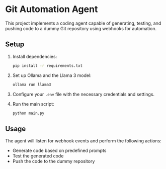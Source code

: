 # Git Automation Agent

This project implements a coding agent capable of generating, testing, and pushing code to a dummy Git repository using webhooks for automation.

## Setup

1. Install dependencies:

   ```bash
   pip install -r requirements.txt
   ```

2. Set up Ollama and the Llama 3 model:

   ```bash
   ollama run llama3
   ```

3. Configure your `.env` file with the necessary credentials and settings.

4. Run the main script:

   ```bash
   python main.py
   ```

## Usage

The agent will listen for webhook events and perform the following actions:

- Generate code based on predefined prompts
- Test the generated code
- Push the code to the dummy repository
